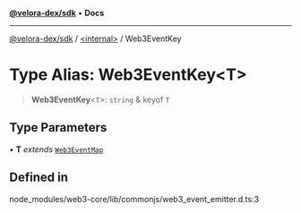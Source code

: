 [**@velora-dex/sdk**](../../README.md) • **Docs**

***

[@velora-dex/sdk](../../globals.md) / [\<internal\>](../README.md) / Web3EventKey

# Type Alias: Web3EventKey\<T\>

> **Web3EventKey**\<`T`\>: `string` & keyof `T`

## Type Parameters

• **T** *extends* [`Web3EventMap`](Web3EventMap.md)

## Defined in

node\_modules/web3-core/lib/commonjs/web3\_event\_emitter.d.ts:3
